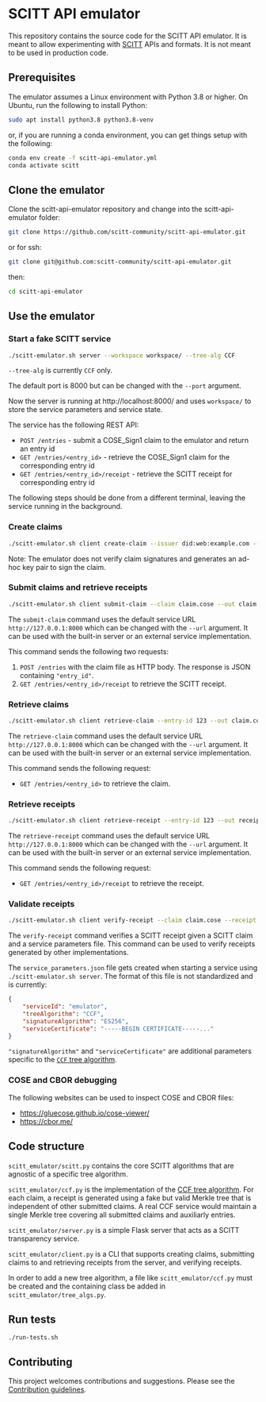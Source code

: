 # SCITT API emulator

This repository contains the source code for the SCITT API emulator. It is meant to allow experimenting with [SCITT](https://datatracker.ietf.org/wg/scitt/about/) APIs and formats. It is not meant to be used in production code.

## Prerequisites

The emulator assumes a Linux environment with Python 3.8 or higher.
On Ubuntu, run the following to install Python:

```sh
sudo apt install python3.8 python3.8-venv
```

or, if you are running a conda environment, you can get things setup with the following:

```sh
conda env create -f scitt-api-emulator.yml
conda activate scitt
```

## Clone the emulator

Clone the scitt-api-emulator repository and change into the scitt-api-emulator folder:

```sh
git clone https://github.com/scitt-community/scitt-api-emulator.git
```
or for ssh:

```sh
git clone git@github.com:scitt-community/scitt-api-emulator.git
```
then:

```sh
cd scitt-api-emulator
```

## Use the emulator

### Start a fake SCITT service

```sh
./scitt-emulator.sh server --workspace workspace/ --tree-alg CCF
```

`--tree-alg` is currently `CCF` only. 

The default port is 8000 but can be changed with the `--port` argument.

Now the server is running at http://localhost:8000/ and uses `workspace/` to store the service parameters and service state.

The service has the following REST API:

- `POST /entries` - submit a COSE_Sign1 claim to the emulator and return an entry id
- `GET /entries/<entry_id>` - retrieve the COSE_Sign1 claim for the corresponding entry id
- `GET /entries/<entry_id>/receipt` - retrieve the SCITT receipt for corresponding entry id

The following steps should be done from a different terminal, leaving the service running in the background.

### Create claims

```sh
./scitt-emulator.sh client create-claim --issuer did:web:example.com --content-type application/json --payload '{"sun": "yellow"}' --out claim.cose
```

Note: The emulator does not verify claim signatures and generates an ad-hoc key pair to sign the claim.

### Submit claims and retrieve receipts

```sh
./scitt-emulator.sh client submit-claim --claim claim.cose --out claim.receipt.cbor
```

The `submit-claim` command uses the default service URL `http://127.0.0.1:8000` which can be changed with the `--url` argument. It can be used with the built-in server or an external service implementation.

This command sends the following two requests:

1. `POST /entries` with the claim file as HTTP body. The response is JSON containing `"entry_id"`.
2. `GET /entries/<entry_id>/receipt` to retrieve the SCITT receipt.

### Retrieve claims

```sh
./scitt-emulator.sh client retrieve-claim --entry-id 123 --out claim.cose
```

The `retrieve-claim` command uses the default service URL `http://127.0.0.1:8000` which can be changed with the `--url` argument. It can be used with the built-in server or an external service implementation.

This command sends the following request:

- `GET /entries/<entry_id>` to retrieve the claim.

### Retrieve receipts

```sh
./scitt-emulator.sh client retrieve-receipt --entry-id 123 --out receipt.cbor
```

The `retrieve-receipt` command uses the default service URL `http://127.0.0.1:8000` which can be changed with the `--url` argument. It can be used with the built-in server or an external service implementation.

This command sends the following request:

- `GET /entries/<entry_id>/receipt` to retrieve the receipt.

### Validate receipts 

```sh
./scitt-emulator.sh client verify-receipt --claim claim.cose --receipt claim.receipt.cbor --service-parameters workspace/service_parameters.json
```

The `verify-receipt` command verifies a SCITT receipt given a SCITT claim and a service parameters file. This command can be used to verify receipts generated by other implementations.

The `service_parameters.json` file gets created when starting a service using `./scitt-emulator.sh server`. The format of this file is not standardized and is currently:

```json
{
    "serviceId": "emulator",
    "treeAlgorithm": "CCF",
    "signatureAlgorithm": "ES256",
    "serviceCertificate": "-----BEGIN CERTIFICATE-----..."
}
```

`"signatureAlgorithm"` and `"serviceCertificate"` are additional parameters specific to the [`CCF` tree algorithm](https://ietf-scitt.github.io/draft-birkholz-scitt-receipts/draft-birkholz-scitt-receipts.html#name-additional-parameters).

### COSE and CBOR debugging

The following websites can be used to inspect COSE and CBOR files:

- https://gluecose.github.io/cose-viewer/
- https://cbor.me/

## Code structure

`scitt_emulator/scitt.py` contains the core SCITT algorithms that are agnostic of a specific tree algorithm.

`scitt_emulator/ccf.py` is the implementation of the [CCF tree algorithm](https://ietf-scitt.github.io/draft-birkholz-scitt-receipts/draft-birkholz-scitt-receipts.html#name-ccf-tree-algorithm). For each claim, a receipt is generated using a fake but valid Merkle tree that is independent of other submitted claims. A real CCF service would maintain a single Merkle tree covering all submitted claims and auxiliarly entries.

`scitt_emulator/server.py` is a simple Flask server that acts as a SCITT transparency service.

`scitt_emulator/client.py` is a CLI that supports creating claims, submitting claims to and retrieving receipts from the server, and verifying receipts.

In order to add a new tree algorithm, a file like `scitt_emulator/ccf.py` must be created and the containing class be added in `scitt_emulator/tree_algs.py`.

## Run tests

```
./run-tests.sh
```

## Contributing

This project welcomes contributions and suggestions. Please see the [Contribution guidelines](CONTRIBUTING.md).

